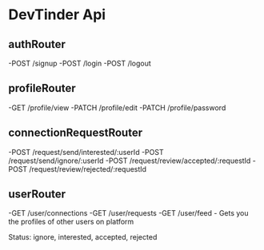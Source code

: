# DevTinder Api

## authRouter

-POST /signup
-POST /login
-POST /logout

## profileRouter

-GET /profile/view
-PATCH /profile/edit
-PATCH /profile/password

## connectionRequestRouter

-POST /request/send/interested/:userId
-POST /request/send/ignore/:userId
-POST /request/review/accepted/:requestId
-POST /request/review/rejected/:requestId

## userRouter

-GET /user/connections
-GET /user/requests
-GET /user/feed - Gets you the profiles of other users on platform

Status: ignore, interested, accepted, rejected
